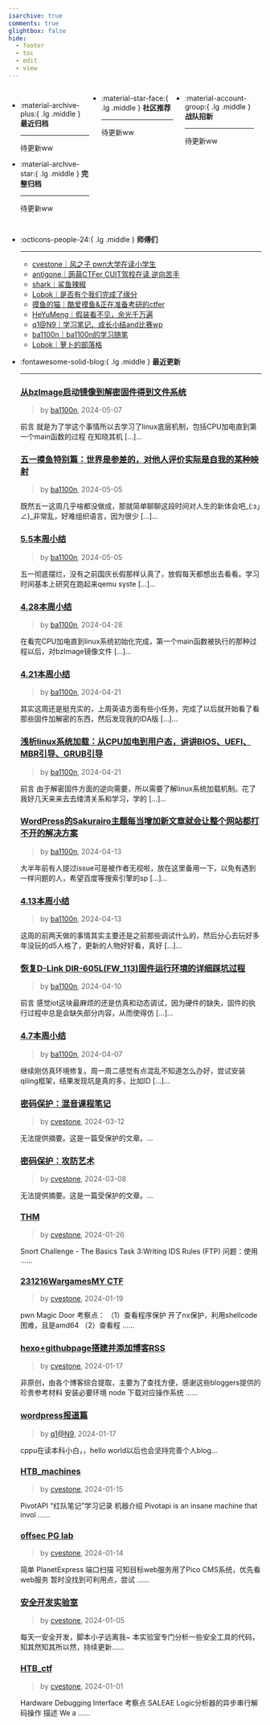 ```yaml
---
isarchive: true
comments: true
glightbox: false
hide:
  - footer
  - toc
  - edit
  - view
---
```


<div class="grid" style="display: grid;grid-template-columns: 32% 33% 32%;" markdown>

<div class="grid cards" style="display: grid; grid-template-columns: 1fr;" markdown>

-   :material-archive-plus:{ .lg .middle } __最近归档__

    ---

    待更新ww


-   :material-archive-star:{ .lg .middle } __完整归档__

    ---

    待更新ww



</div>

<div class="grid cards" markdown>

-   :material-star-face:{ .lg .middle } __社区推荐__

    ---

    待更新ww


</div>

<div class="grid cards" markdown>

-   :material-account-group:{ .lg .middle } __战队招新__

    ---

    待更新ww


</div>

</div>

<div class="grid cards" markdown>

-   :octicons-people-24:{ .lg .middle } __师傅们__

    ---
    - [cvestone｜风之子 pwn大学在读小学生](https://www.su-cvestone.cn/)
    - [antigone｜蒟蒻CTFer CUIT驾校在读 逆向苦手](https://antigone4224.github.io/)
    - [shark｜鲨鱼辣椒](https://www.shark45.cn/)
    - [Lobok｜是否有个我们完成了缘分](http://dis4.cn/)
    - [摸鱼的猫｜酷爱摸鱼&正在准备考研的ctfer](https://blog.csdn.net/qq_62172019/)
    - [HeYuMeng｜假装看不见，余光千万遍](http://www.heyumeng.online/)
    - [q1@N9｜学习笔记、成长小结and比赛wp](https://qsheep24.wordpress.com)
    - [ba1100n｜ba1100n的学习随笔](http://www.ba1100n.tech)
    - [Lobok｜萝卜的部落格](https://dis4.cn)

</div>
<div class="grid cards" markdown>

-   :fontawesome-solid-blog:{ .lg .middle } __最近更新__

    ---
    ### [从bzImage启动镜像到解密固件得到文件系统](http://ba1100n.tech/iot_security/%e4%bb%8ebzimage%e5%90%af%e5%8a%a8%e9%95%9c%e5%83%8f%e5%88%b0%e8%a7%a3%e5%af%86%e5%9b%ba%e4%bb%b6%e5%be%97%e5%88%b0%e6%96%87%e4%bb%b6%e7%b3%bb%e7%bb%9f/)  
    >by [ba1100n](http://www.ba1100n.tech), 2024-05-07

    前言 就是为了学这个事情所以去学习了linux底层机制，包括CPU加电直到第一个main函数的过程 在知晓其机 […]...
    ### [五一摸鱼特别篇：世界是参差的，对他人评价实际是自我的某种映射](http://ba1100n.tech/after_meal/%e4%ba%94%e4%b8%80%e6%91%b8%e9%b1%bc%e7%89%b9%e5%88%ab%e7%af%87%ef%bc%9a%e4%b8%96%e7%95%8c%e6%98%af%e5%8f%82%e5%b7%ae%e7%9a%84%ef%bc%8c%e5%af%b9%e4%bb%96%e4%ba%ba%e8%af%84%e4%bb%b7%e5%ae%9e%e9%99%85/)  
    >by [ba1100n](http://www.ba1100n.tech), 2024-05-05

    既然五一这周几乎啥都没做成，那就简单聊聊这段时间对人生的新体会吧_(:з」∠)_非常乱，好难组织语言，因为很少 […]...
    ### [5.5本周小结](http://ba1100n.tech/after_meal/5-5%e6%9c%ac%e5%91%a8%e5%b0%8f%e7%bb%93/)  
    >by [ba1100n](http://www.ba1100n.tech), 2024-05-05

    五一彻底摆烂，没有之前国庆长假那样认真了，放假每天都想出去看看。学习时间基本上研究在跑起来qemu syste […]...
    ### [4.28本周小结](http://ba1100n.tech/after_meal/4-28%e6%9c%ac%e5%91%a8%e5%b0%8f%e7%bb%93/)  
    >by [ba1100n](http://www.ba1100n.tech), 2024-04-28

    在看完CPU加电直到linux系统初始化完成，第一个main函数被执行的那种过程以后，对bzImage镜像文件 […]...
    ### [4.21本周小结](http://ba1100n.tech/after_meal/4-21%e6%9c%ac%e5%91%a8%e5%b0%8f%e7%bb%93/)  
    >by [ba1100n](http://www.ba1100n.tech), 2024-04-21

    其实这周还是挺充实的，上周英语方面有些小任务，完成了以后就开始看了看那些固件加解密的东西，然后发现我的IDA版 […]...
    ### [浅析linux系统加载：从CPU加电到用户态，讲讲BIOS、UEFI、MBR引导、GRUB引导](http://ba1100n.tech/iot_basic/%e6%b5%85%e6%9e%90linux%e7%b3%bb%e7%bb%9f%e5%8a%a0%e8%bd%bd%ef%bc%9a%e4%bb%8ecpu%e5%8a%a0%e7%94%b5%e5%88%b0%e7%94%a8%e6%88%b7%e6%80%81%ef%bc%8c%e8%ae%b2%e8%ae%b2bios%e3%80%81uefi%e3%80%81mbr%e5%bc%95/)  
    >by [ba1100n](http://www.ba1100n.tech), 2024-04-21

    前言 由于解密固件方面的逆向需要，所以需要了解linux系统加载机制。花了我好几天来来去去缕清关系和学习，学的 […]...
    ### [WordPress的Sakurairo主题每当增加新文章就会让整个网站都打不开的解决方案](http://ba1100n.tech/after_meal/sakurairo%e6%a1%86%e6%9e%b6%e6%af%8f%e5%bd%93%e5%a2%9e%e5%8a%a0%e6%96%b0%e6%96%87%e7%ab%a0%e5%b0%b1%e4%bc%9a%e8%ae%a9%e6%95%b4%e4%b8%aa%e7%bd%91%e7%ab%99%e9%83%bd%e6%89%93%e4%b8%8d%e5%bc%80%e7%9a%84/)  
    >by [ba1100n](http://www.ba1100n.tech), 2024-04-13

    大半年前有人提过issue可是被作者无视啦，放在这里备用一下，以免有遇到一样问题的人，希望百度等搜索引擎的sp […]...
    ### [4.13本周小结](http://ba1100n.tech/after_meal/4-13%e6%9c%ac%e5%91%a8%e5%b0%8f%e7%bb%93/)  
    >by [ba1100n](http://www.ba1100n.tech), 2024-04-13

    这周的前两天做的事情其实主要还是之前那些调试什么的，然后分心去玩好多年没玩的d5人格了，更新的人物好好看，真好 […]...
    ### [恢复D-Link DIR-605L(FW_113)固件运行环境的详细踩坑过程](http://ba1100n.tech/iot_security/%e6%81%a2%e5%a4%8dd-link-dir-605lfw_113%e5%9b%ba%e4%bb%b6%e8%bf%90%e8%a1%8c%e7%8e%af%e5%a2%83%e7%9a%84%e8%af%a6%e7%bb%86%e8%b8%a9%e5%9d%91%e8%bf%87%e7%a8%8b/)  
    >by [ba1100n](http://www.ba1100n.tech), 2024-04-10

    前言 感觉iot这块最麻烦的还是仿真和动态调试，因为硬件的缺失，固件的执行过程中总是会缺失部分内容，从而使得仿 […]...
    ### [4.7本周小结](http://ba1100n.tech/after_meal/4-7%e6%9c%ac%e5%91%a8%e5%b0%8f%e7%bb%93/)  
    >by [ba1100n](http://www.ba1100n.tech), 2024-04-07

    继续刚仿真环境修复。周一周二感觉有点混乱不知道怎么办好，尝试安装qiling框架，结果发现坑是真的多，比如ID […]...
    ### [密码保护：混音课程笔记](https://www.su-cvestone.cn/308/)  
    >by [cvestone](https://www.su-cvestone.cn/), 2024-03-12

    无法提供摘要。这是一篇受保护的文章。...
    ### [密码保护：攻防艺术](https://www.su-cvestone.cn/260/)  
    >by [cvestone](https://www.su-cvestone.cn/), 2024-03-08

    无法提供摘要。这是一篇受保护的文章。...
    ### [THM](https://www.su-cvestone.cn/153/)  
    >by [cvestone](https://www.su-cvestone.cn/), 2024-01-26

    Snort Challenge - The Basics Task 3:Writing IDS Rules (FTP) 问题：使用 ......
    ### [231216WargamesMY CTF](https://www.su-cvestone.cn/144/)  
    >by [cvestone](https://www.su-cvestone.cn/), 2024-01-19

    pwn Magic Door 考察点： （1）查看程序保护 开了nx保护，利用shellcode困难，且是amd64 （2）查看程 ......
    ### [hexo+githubpage搭建并添加博客RSS](https://www.su-cvestone.cn/135/)  
    >by [cvestone](https://www.su-cvestone.cn/), 2024-01-17

    非原创，由各个博客综合提取，主要为了查找方便，感谢这些bloggers提供的珍贵参考材料 安装必要环境 node 下载对应操作系统 ......
    ### [wordpress报道篇](https://qsheep24.wordpress.com/2024/01/17/wordpress%e6%8a%a5%e9%81%93%e7%af%87/)  
    >by [q1@N9](https://qsheep24.wordpress.com), 2024-01-17

    cppu在读本科小白，，hello world以后也会坚持完善个人blog...
    ### [HTB_machines](https://www.su-cvestone.cn/128/)  
    >by [cvestone](https://www.su-cvestone.cn/), 2024-01-15

    PivotAPI “红队笔记”学习记录 机器介绍 Pivotapi is an insane machine that invol ......
    ### [offsec PG lab](https://www.su-cvestone.cn/125/)  
    >by [cvestone](https://www.su-cvestone.cn/), 2024-01-14

    简单 PlanetExpress 端口扫描 可知目标web服务用了Pico CMS系统，优先看web服务 暂时没找到可利用点，尝试 ......
    ### [安全开发实验室](https://www.su-cvestone.cn/88/)  
    >by [cvestone](https://www.su-cvestone.cn/), 2024-01-05

    每天一安全开发，脚本小子远离我~ 本实验室专门分析一些安全工具的代码，知其然知其所以然，持续更新......
    ### [HTB_ctf](https://www.su-cvestone.cn/76/)  
    >by [cvestone](https://www.su-cvestone.cn/), 2024-01-01

    Hardware Debugging Interface 考察点 SALEAE Logic分析器的异步串行解码操作 描述 We a ......

</div>

